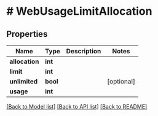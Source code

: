 # # WebUsageLimitAllocation

## Properties

Name | Type | Description | Notes
------------ | ------------- | ------------- | -------------
**allocation** | **int** |  |
**limit** | **int** |  |
**unlimited** | **bool** |  | [optional]
**usage** | **int** |  |

[[Back to Model list]](../../README.md#models) [[Back to API list]](../../README.md#endpoints) [[Back to README]](../../README.md)
